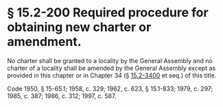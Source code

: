 # § 15.2-200 Required procedure for obtaining new charter or amendment.

<p>No charter shall be granted to a locality by the General Assembly and no charter of a locality shall be amended by the General Assembly except as provided in this chapter or in Chapter 34 (§ <a href='http://law.lis.virginia.gov/vacode/15.2-3400/'>15.2-3400</a> et seq.) of this title.</p><p>Code 1950, § 15-65.1; 1958, c. 329; 1962, c. 623, § 15.1-833; 1979, c. 297; 1985, c. 387; 1986, c. 312; 1997, c. 587.</p>